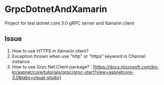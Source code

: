 # GrpcDotnetAndXamarin

Project for test dotnet core 3.0 gRPC server and Xamarin client

## Issue

1. How to use HTTPS in Xamarin client?
2. Exception thrown when use "http" or "https" keyword in Channel instance
3. How to use Grpc.Net.Client package? : [https://docs.microsoft.com/ko-kr/aspnet/core/tutorials/grpc/grpc-start?view=aspnetcore-3.0&tabs=visual-studio]


